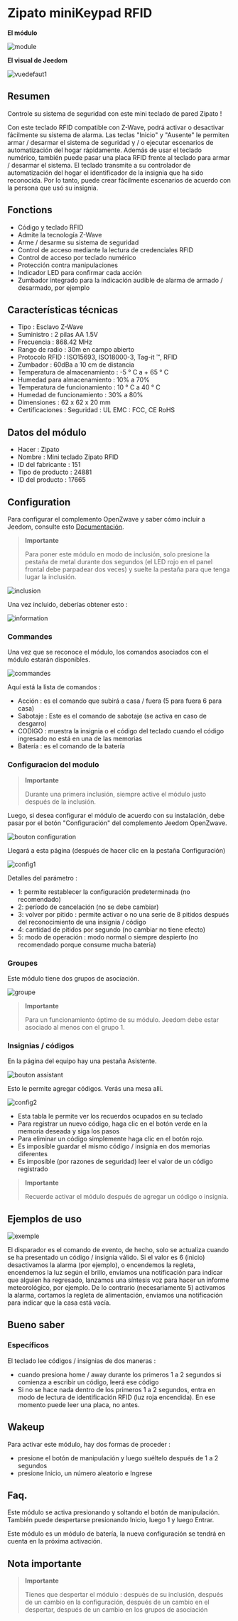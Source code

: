 # Zipato miniKeypad RFID

**El módulo**

![module](images/zipato.minikeypad/module.jpg)

**El visual de Jeedom**

![vuedefaut1](images/zipato.minikeypad/vuedefaut1.jpg)

Resumen
------

Controle su sistema de seguridad con este mini teclado de pared Zipato !

Con este teclado RFID compatible con Z-Wave, podrá activar o desactivar fácilmente su sistema de alarma. Las teclas "Inicio" y "Ausente" le permiten armar / desarmar el sistema de seguridad y / o ejecutar escenarios de automatización del hogar rápidamente. Además de usar el teclado numérico, también puede pasar una placa RFID frente al teclado para armar / desarmar el sistema. El teclado transmite a su controlador de automatización del hogar el identificador de la insignia que ha sido reconocida. Por lo tanto, puede crear fácilmente escenarios de acuerdo con la persona que usó su insignia.

Fonctions
---------

-   Código y teclado RFID
-   Admite la tecnología Z-Wave
-   Arme / desarme su sistema de seguridad
-   Control de acceso mediante la lectura de credenciales RFID
-   Control de acceso por teclado numérico
-   Protección contra manipulaciones
-   Indicador LED para confirmar cada acción
-   Zumbador integrado para la indicación audible de alarma de armado / desarmado, por ejemplo

Características técnicas
---------------------------

-   Tipo : Esclavo Z-Wave
-   Suministro : 2 pilas AA 1.5V
-   Frecuencia : 868.42 MHz
-   Rango de radio : 30m en campo abierto
-   Protocolo RFID : ISO15693, ISO18000-3, Tag-it ™, RFID
-   Zumbador : 60dBa a 10 cm de distancia
-   Temperatura de almacenamiento : -5 ° C a + 65 ° C
-   Humedad para almacenamiento : 10% a 70%
-   Temperatura de funcionamiento : 10 ° C a 40 ° C
-   Humedad de funcionamiento : 30% a 80%
-   Dimensiones : 62 x 62 x 20 mm
-   Certificaciones : Seguridad : UL EMC : FCC, CE RoHS

Datos del módulo
-----------------

-   Hacer : Zipato
-   Nombre : Mini teclado Zipato RFID
-   ID del fabricante : 151
-   Tipo de producto : 24881
-   ID del producto : 17665

Configuration
-------------

Para configurar el complemento OpenZwave y saber cómo incluir a Jeedom, consulte esto [Documentación](https://doc.jeedom.com/es_ES/plugins/automation%20protocol/openzwave/).

> **Importante**
>
> Para poner este módulo en modo de inclusión, solo presione la pestaña de metal durante dos segundos (el LED rojo en el panel frontal debe parpadear dos veces) y suelte la pestaña para que tenga lugar la inclusión.

![inclusion](images/zipato.minikeypad//inclusion.jpg)

Una vez incluido, deberías obtener esto :

![information](images/zipato.minikeypad/information.jpg)

### Commandes

Una vez que se reconoce el módulo, los comandos asociados con el módulo estarán disponibles.

![commandes](images/zipato.minikeypad/commandes.jpg)

Aquí está la lista de comandos :

-   Acción : es el comando que subirá a casa / fuera (5 para fuera 6 para casa)
-   Sabotaje : Este es el comando de sabotaje (se activa en caso de desgarro)
-   CODIGO : muestra la insignia o el código del teclado cuando el código ingresado no está en una de las memorias
-   Batería : es el comando de la batería

### Configuracion del modulo

> **Importante**
>
> Durante una primera inclusión, siempre active el módulo justo después de la inclusión.

Luego, si desea configurar el módulo de acuerdo con su instalación, debe pasar por el botón "Configuración" del complemento Jeedom OpenZwave.

![bouton configuration](images/plugin/bouton_configuration.jpg)

Llegará a esta página (después de hacer clic en la pestaña Configuración)

![config1](images/zipato.minikeypad/config1.jpg)

Detalles del parámetro :

-   1: permite restablecer la configuración predeterminada (no recomendado)
-   2: período de cancelación (no se debe cambiar)
-   3: volver por pitido : permite activar o no una serie de 8 pitidos después del reconocimiento de una insignia / código
-   4: cantidad de pitidos por segundo (no cambiar no tiene efecto)
-   5: modo de operación : modo normal o siempre despierto (no recomendado porque consume mucha batería)

### Groupes

Este módulo tiene dos grupos de asociación.

![groupe](images/zipato.minikeypad/groupe.jpg)

> **Importante**
>
> Para un funcionamiento óptimo de su módulo. Jeedom debe estar asociado al menos con el grupo 1.

### Insignias / códigos

En la página del equipo hay una pestaña Asistente.

![bouton assistant](images/plugin/bouton_assistant.jpg)

Esto le permite agregar códigos. Verás una mesa allí.

![config2](images/zipato.minikeypad/config2.jpg)

-   Esta tabla le permite ver los recuerdos ocupados en su teclado
-   Para registrar un nuevo código, haga clic en el botón verde en la memoria deseada y siga los pasos
-   Para eliminar un código simplemente haga clic en el botón rojo.
-   Es imposible guardar el mismo código / insignia en dos memorias diferentes
-   Es imposible (por razones de seguridad) leer el valor de un código registrado

> **Importante**
>
> Recuerde activar el módulo después de agregar un código o insignia.

Ejemplos de uso
----------------------

![exemple](images/zipato.minikeypad/exemple.jpg)

El disparador es el comando de evento, de hecho, solo se actualiza cuando se ha presentado un código / insignia válido. Si el valor es 6 (inicio) desactivamos la alarma (por ejemplo), o encendemos la regleta, encendemos la luz según el brillo, enviamos una notificación para indicar que alguien ha regresado, lanzamos una síntesis voz para hacer un informe meteorológico, por ejemplo. De lo contrario (necesariamente 5) activamos la alarma, cortamos la regleta de alimentación, enviamos una notificación para indicar que la casa está vacía.

Bueno saber
------------

### Específicos

El teclado lee códigos / insignias de dos maneras :

-   cuando presiona home / away durante los primeros 1 a 2 segundos si comienza a escribir un código, leerá ese código
-   Si no se hace nada dentro de los primeros 1 a 2 segundos, entra en modo de lectura de identificación RFID (luz roja encendida). En ese momento puede leer una placa, no antes.

Wakeup
------

Para activar este módulo, hay dos formas de proceder :

-   presione el botón de manipulación y luego suéltelo después de 1 a 2 segundos
-   presione Inicio, un número aleatorio e Ingrese

Faq.
------

Este módulo se activa presionando y soltando el botón de manipulación. También puede despertarse presionando Inicio, luego 1 y luego Entrar.

Este módulo es un módulo de batería, la nueva configuración se tendrá en cuenta en la próxima activación.

Nota importante
---------------

> **Importante**
>
> Tienes que despertar el módulo : después de su inclusión, después de un cambio en la configuración, después de un cambio en el despertar, después de un cambio en los grupos de asociación
